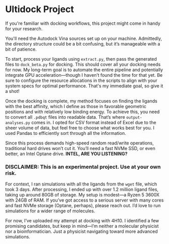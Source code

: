 <!DOCTYPE html>
<html lang="en">
<head>
    <meta charset="UTF-8">
    <meta name="viewport" content="width=device-width, initial-scale=1.0">
    <h1>Ultidock Project </h1>
</head>
<body>

<p>If you're familiar with docking workflows, this project might come in handy for your research.</p>

<p>You'll need the Autodock Vina sources set up on your machine. Admittedly, the directory structure could be a bit confusing, but it’s manageable with a bit of patience.</p>

<p>To start, process your ligands using <code>extract.py</code>, then pass the generated files to <code>dock_beta.py</code> for docking. This should cover all your docking needs for now. My long-term goal is to automate the entire pipeline and potentially integrate GPU acceleration—though I haven’t found the time for that yet. Be sure to configure the resource allocations in the scripts to align with your system specs for optimal performance. That's my immediate goal, so give it a shot!</p>

<p>Once the docking is complete, my method focuses on finding the ligands with the best affinity, which I define as those in favorable geometric positions and with relatively low binding energy. To achieve this, you need to convert all <code>.pdbqt</code> files into readable data. That’s where <code>output-analyses.py</code> comes in. I opted for CSV format instead of Excel due to the sheer volume of data, but feel free to choose what works best for you. I used Pandas to efficiently sort through all the information.</p>

<p>Since this process demands high-speed random read/write operations, traditional hard drives won’t cut it. You’ll need a fast NVMe SSD, or even better, an Intel Optane drive. <strong>INTEL, ARE YOU LISTENING?</strong></p>

<h3><strong>DISCLAIMER:</strong> This is an experimental project. Use at your own risk.</h3>

<p>For context, I ran simulations with all the ligands from the <code>wget</code> file, which took 3 days. After processing, I ended up with over 1.2 million ligand files, taking up around 80GB of storage. My setup is modest—a Ryzen 5 3600X with 24GB of RAM. If you’ve got access to a serious server with many cores and fast NVMe storage (Optane, perhaps), please reach out. I’d love to run simulations for a wider range of molecules.</p>

<p>For now, I’ve uploaded my attempt at docking with 4H10. I identified a few promising candidates, but keep in mind—I’m neither a molecular physicist nor a bioinformatician. Just a physicist navigating toward more advanced simulations.</p>

</body>
</html>
